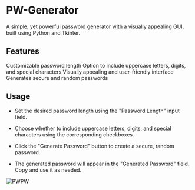 # PW-Generator

A simple, yet powerful password generator with a visually appealing GUI, built using Python and Tkinter.

## Features

Customizable password length
Option to include uppercase letters, digits, and special characters
Visually appealing and user-friendly interface
Generates secure and random passwords

## Usage

* Set the desired password length using the "Password Length" input field.

* Choose whether to include uppercase letters, digits, and special characters using the corresponding checkboxes.

* Click the "Generate Password" button to create a secure, random password.

* The generated password will appear in the "Generated Password" field. Copy and use it as needed.

![PWPW](https://github.com/Kinginrob/GUI-Password-Generator/assets/89039139/85452797-7581-49c0-b750-3b3528217bbd)

